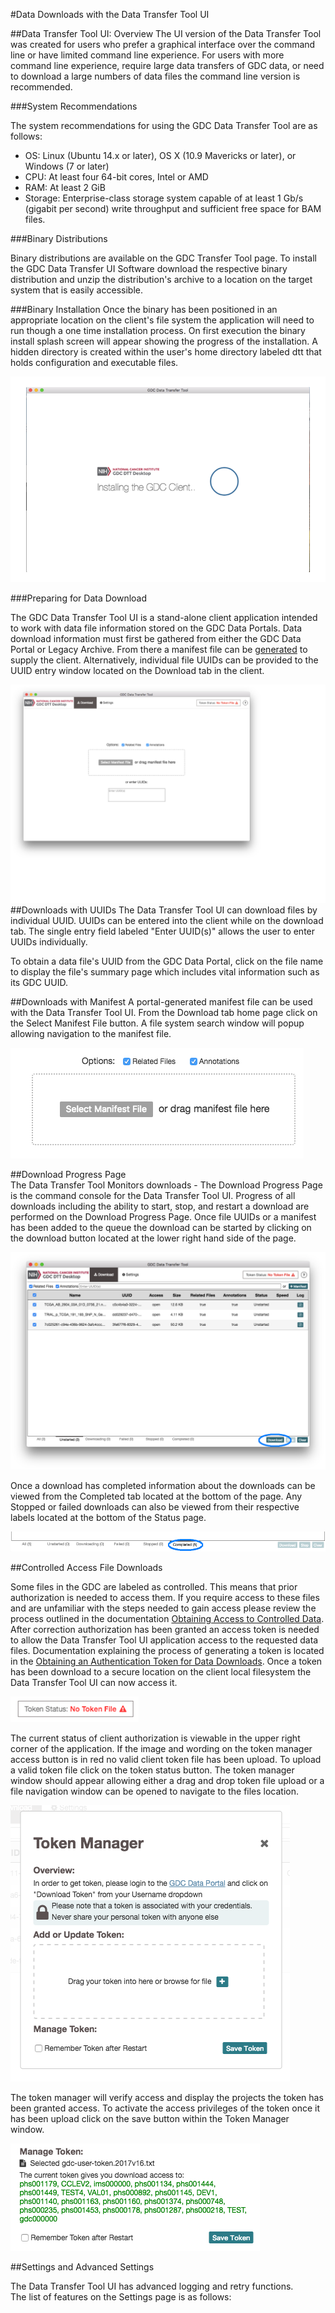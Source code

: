 #Data Downloads with the Data Transfer Tool UI

##Data Transfer Tool UI: Overview
The UI version of the Data Transfer Tool was created for users who prefer a graphical interface over the command line or have limited command line experience.  For users with more command line experience, require large data transfers of GDC data, or need to download a large numbers of data files the command line version is recommended.

###System Recommendations

The system recommendations for using the GDC Data Transfer Tool are as follows:

* OS: Linux (Ubuntu 14.x or later), OS X (10.9 Mavericks or later), or Windows (7 or later)
* CPU: At least four 64-bit cores, Intel or AMD
* RAM: At least 2 GiB
* Storage: Enterprise-class storage system capable of at least 1 Gb/s (gigabit per second) write throughput and sufficient free space for BAM files.

###Binary Distributions

Binary distributions are available on the GDC Transfer Tool page. To install the GDC Data Transfer UI Software download the respective binary distribution and unzip the distribution's archive to a location on the target system that is easily accessible.

###Binary Installation
Once the binary has been positioned in an appropriate location on the client's file system the application will need to run though a one time installation process.  On first execution the binary install splash screen will appear showing the progress of the installation.  A hidden directory is created within the user's home directory labeled dtt that holds configuration and executable files.

![GDC DTT UI Installation](images/GDC_DTT_UI_INSTALLv7.png "GDC Data Transfer Tool UI Install")


###Preparing for Data Download

The GDC Data Transfer Tool UI is a stand-alone client application intended to work with data file information stored on the GDC Data Portals.  Data download information must first be gathered from either the GDC Data Portal or Legacy Archive.  From there a manifest file can be [generated](https://docs.gdc.cancer.gov/Data_Transfer_Tool/Users_Guide/Preparing_for_Data_Download_and_Upload/#obtaining-a-manifest-file-for-data-download) to supply the client.  Alternatively, individual file UUIDs can be provided to the UUID entry window located on the Download tab in the client.

![GDC DTT UI Start Page](images/DTT_UI_Start_Page.png)
##Downloads with UUIDs
The Data Transfer Tool UI can download files by individual UUID.  UUIDs can be entered into the client while on the download tab.  The single entry field labeled "Enter UUID(s)" allows the user to enter UUIDs individually.     

To obtain a data file's UUID from the GDC Data Portal, click on the file name to display the file's summary page which includes vital information such as its GDC UUID.  

##Downloads with Manifest
A portal-generated manifest file can be used with the Data Transfer Tool UI.  From the Download tab home page click on the Select Manifest File button.  A file system search window will popup allowing navigation to the manifest file.  

![GDC DTT UI Manifest Button Example](images/Manifest_button_DTT_UI_Start_Window.png "GDC Data Transfer Tool UI Manifest Button")     

##Download Progress Page  
The Data Transfer Tool Monitors downloads - The Download Progress Page is the command console for the Data Transfer Tool UI. Progress of all downloads including the ability to start, stop, and restart a download are performed on the Download Progress Page.  Once file UUIDs or a manifest has been added to the queue the download can be started by clicking on the download button located at the lower right hand side of the page.  

![GDC DTT UI Download Progress Page_Download](images/Download_Progress_Page_download.png)

Once a download has completed information about the downloads can be viewed from the Completed tab located at the bottom of the page.  Any Stopped or failed downloads can also be viewed from their respective labels located at the bottom of the Status page.  

![DTT_UI_Download_Completed_Tab](images/DTT_UI_download_completed.png)

##Controlled Access File Downloads

Some files in the GDC are labeled as controlled.  This means that prior authorization is needed to access them.  If you require access to these files and are unfamiliar with the steps needed to gain access please review the process outlined in the documentation [Obtaining Access to Controlled Data](https://gdc.cancer.gov/access-data/obtaining-access-controlled-data).    After correction authorization has been granted an access token is needed to allow the Data Transfer Tool UI application access to the requested data files.  Documentation explaining the process of generating a token is located in the [Obtaining an Authentication Token for Data Downloads](https://docs.gdc.cancer.gov/Data_Transfer_Tool/Users_Guide/Preparing_for_Data_Download_and_Upload/#obtaining-an-authentication-token-for-data-downloads).  Once a token has been download to a secure location on the client local filesystem the Data Transfer Tool UI can now access it.  

![No_Token_icon](images/No_Token_file_dtt_ui.png)  

The current status of client authorization is viewable in the upper right corner of the application.  If the image and wording on the token manager access button is in red no valid client token file has been upload.  To upload a valid token file click on the token status button.  The token manager window should appear allowing either a drag and drop token file upload or a file navigation window can be opened to navigate to the files location.

![Token Manager Window](images/Token_Manager_Window.png)

The token manager will verify access and display the projects the token has been granted access.  To activate the access privileges of the token once it has been upload click on the save button within the Token Manager window.

![Valid Token](images/validated_token.png)

##Settings and Advanced Settings

The Data Transfer Tool UI has advanced logging and retry functions.  
The list of features on the Settings page is as follows:

 
